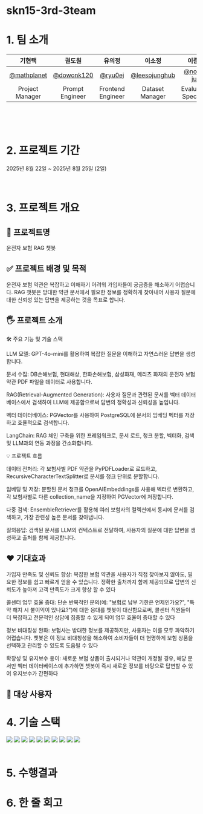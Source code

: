 # skn15-3rd-3team

# 1. 팀 소개

| 기현택     | 권도원     | 유의정     | 이소정     | 이준원     | 한승희    |
|:----------:|:----------:|:----------:|:----------:|:----------:|:----------:|
|[@mathplanet](https://github.com/mathplanet)|[@dowonk120](https://github.com/dowonk120)|[@ryu0ej](https://github.com/Rr-EJ)|[@leesojunghub](https://github.com/leesojunghub)|[@none-jun](https://github.com/none-jun)|[@seunghee-han](https://github.com/seunghee-han)|
|Project Manager | Prompt Engineer | Frontend Engineer | Dataset Manager  | Evaluation Specialist | Prompt Engineer |

</div>
<br/>
<br/>
<br/>

# 2. 프로젝트 기간
2025년 8월 22일 ~ 2025년 8월 25일 (2일)
<br/>
<br/>
<br/>	

# 3. 프로젝트 개요

## 📕 프로젝트명
운전자 보험 RAG 챗봇

## ✅ 프로젝트 배경 및 목적
운전자 보험 약관은 복잡하고 이해하기 어려워 가입자들이 궁금증을 해소하기 어렵습니다. 
RAG 챗봇은 방대한 약관 문서에서 필요한 정보를 정확하게 찾아내어 사용자 질문에 대한 신뢰성 있는 답변을 제공하는 것을 목표로 합니다.

## 🖐️ 프로젝트 소개
🛠️ 주요 기능 및 기술 스택

LLM 모델: GPT-4o-mini를 활용하여 복잡한 질문을 이해하고 자연스러운 답변을 생성합니다.

문서 수집: DB손해보험, 현대해상, 한화손해보험, 삼성화재, 메리츠 화재의 운전자 보험 약관 PDF 파일을 데이터로 사용합니다.

RAG(Retrieval-Augmented Generation): 사용자 질문과 관련된 문서를 벡터 데이터베이스에서 검색하여 LLM에 제공함으로써 답변의 정확성과 신뢰성을 높입니다.

벡터 데이터베이스: PGVector를 사용하여 PostgreSQL에 문서의 임베딩 벡터를 저장하고 효율적으로 검색합니다.

LangChain: RAG 체인 구축을 위한 프레임워크로, 문서 로드, 청크 분할, 벡터화, 검색 및 LLM과의 연동 과정을 간소화합니다.

💡 프로젝트 흐름

데이터 전처리: 각 보험사별 PDF 약관을 PyPDFLoader로 로드하고, RecursiveCharacterTextSplitter로 문서를 청크 단위로 분할합니다.

임베딩 및 저장: 분할된 문서 청크를 OpenAIEmbeddings를 사용해 벡터로 변환하고, 각 보험사별로 다른 collection_name을 지정하여 PGVector에 저장합니다.

다중 검색: EnsembleRetriever를 활용해 여러 보험사의 컬렉션에서 동시에 문서를 검색하고, 가장 관련성 높은 문서를 찾아냅니다.

질의응답: 검색된 문서를 LLM의 컨텍스트로 전달하여, 사용자의 질문에 대한 답변을 생성하고 출처를 함께 제공합니다.

## ❤️ 기대효과
가입자 만족도 및 신뢰도 향상: 복잡한 보험 약관을 사용자가 직접 찾아보지 않아도, 필요한 정보를 쉽고 빠르게 얻을 수 있습니다. 정확한 출처까지 함께 제공되므로 답변의 신뢰도가 높아져 고객 만족도가 크게 향상 할 수 있다

콜센터 업무 효율 증대: 단순 반복적인 문의(예: "보험료 납부 기한은 언제인가요?", "특약 해지 시 불이익이 있나요?")에 대한 응대를 챗봇이 대신함으로써, 콜센터 직원들이 더 복잡하고 전문적인 상담에 집중할 수 있게 되어 업무 효율이 증대할 수 있다

정보 비대칭성 완화: 보험사는 방대한 정보를 제공하지만, 사용자는 이를 모두 파악하기 어렵습니다. 챗봇은 이 정보 비대칭성을 해소하여 소비자들이 더 현명하게 보험 상품을 선택하고 관리할 수 있도록 도움될 수 있다

확장성 및 유지보수 용이: 새로운 보험 상품이 출시되거나 약관이 개정될 경우, 해당 문서만 벡터 데이터베이스에 추가하면 챗봇이 즉시 새로운 정보를 바탕으로 답변할 수 있어 유지보수가 간편하다

## 👤 대상 사용자


# 4. 기술 스택


<img src="https://img.shields.io/badge/github-181717?style=for-the-badge&logo=github&logoColor=white">
<img src="https://img.shields.io/badge/python-3776AB?style=for-the-badge&logo=python&logoColor=white">
<img src="https://img.shields.io/badge/Visual Studio Code-61DAFB?style=for-the-badge&logo=VisualStudioCode&logoColor=white">
<img src="https://img.shields.io/badge/streamlit-7952B3?style=for-the-badge&logo=streamlit&logoColor=white">
<img src="https://img.shields.io/badge/PostgreSQL-0769AD?style=for-the-badge&logo=postgresql&logoColor=white">
<img src="https://img.shields.io/badge/OpenAI API-181717?style=for-the-badge&logo=openai&logoColor=white">
<img src="https://img.shields.io/badge/langchain-1C3C3C?style=for-the-badge&logo=openai&logoColor=white">
<img src="https://img.shields.io/badge/RAG-FFCA28?style=for-the-badge&logo=rag&logoColor=white">
<img src="https://img.shields.io/badge/vectordb-003545?style=for-the-badge&logo=vectordb&logoColor=white">
<img src="https://img.shields.io/badge/Discord-02569B?style=for-the-badge&logo=Discord&logoColor=white">

<br/>
<br/>


# 5. 수행결과



# 6. 한 줄 회고

